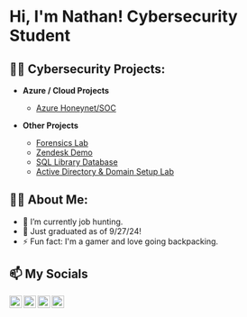<h1>Hi, I'm Nathan! Cybersecurity Student
<h2>👨‍💻 Cybersecurity Projects:</h2>

- <b>Azure / Cloud Projects</b>
  - [Azure Honeynet/SOC](https://github.com/NathanRelph/Azure-Honeynet)
    
- <b>Other Projects</b>
  - [Forensics Lab](https://github.com/NathanRelph/Forensics-Lab)
  - [Zendesk Demo](https://www.youtube.com/watch?v=1XZYxbS4W8g)
  - [SQL Library Database](https://youtu.be/OoVCdRdgU-0?t=0)
  - [Active Directory & Domain Setup Lab](https://youtu.be/KY_Zgo7u-BM)

<h2>🐱‍💻 About Me:</h2>

- 🔭 I’m currently job hunting.
- 🌱 Just graduated as of 9/27/24!
- ⚡ Fun fact: I'm a gamer and love going backpacking.

<h2> 📫 My Socials</h2>

[<img align="left" width="22px" src="https://cdn.jsdelivr.net/npm/simple-icons@v3/icons/linkedin.svg" />][linkedin]
[<img align="left" width="22px" src="https://i.imgur.com/zUcDUFA.jpg" />][discord]
[<img align="left" width="22px" src="https://cdn.jsdelivr.net/npm/simple-icons@v3/icons/instagram.svg" />][instagram]
[<img align="left" width="22px" src="https://cdn.jsdelivr.net/npm/simple-icons@v3/icons/youtube.svg" />][youtube]

[instagram]: https://www.instagram.com/nathan.relph/
[linkedin]: https://www.linkedin.com/in/nathan-relph-a27739235/
[youtube]: https://www.youtube.com/@n8an424
[discord]: https://discord.gg/3VGn8nSqRN

